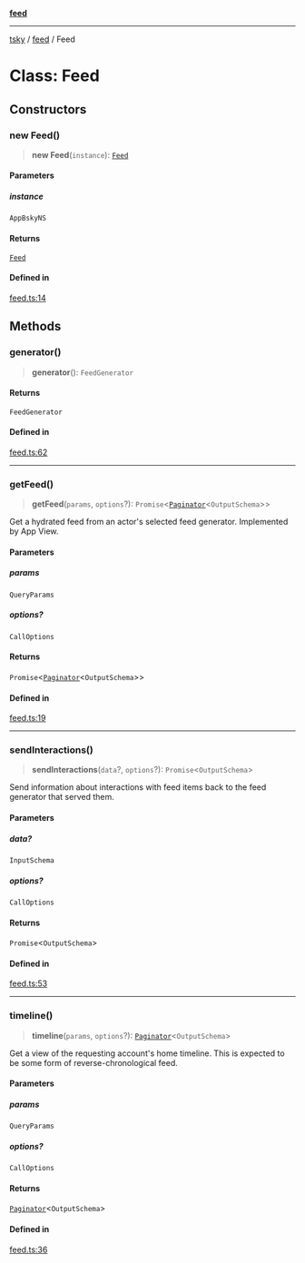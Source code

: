 [**feed**](../index.md)

***

[tsky](../../index.md) / [feed](../index.md) / Feed

# Class: Feed

## Constructors

### new Feed()

> **new Feed**(`instance`): [`Feed`](Feed.md)

#### Parameters

##### instance

`AppBskyNS`

#### Returns

[`Feed`](Feed.md)

#### Defined in

[feed.ts:14](https://github.com/anbraten/tsky/blob/d41f31ef5ffd7e02d6eae90f23a8982db2e99629/packages/core/src/feed.ts#L14)

## Methods

### generator()

> **generator**(): `FeedGenerator`

#### Returns

`FeedGenerator`

#### Defined in

[feed.ts:62](https://github.com/anbraten/tsky/blob/d41f31ef5ffd7e02d6eae90f23a8982db2e99629/packages/core/src/feed.ts#L62)

***

### getFeed()

> **getFeed**(`params`, `options`?): `Promise`\<[`Paginator`](../../paginate/classes/Paginator.md)\<`OutputSchema`\>\>

Get a hydrated feed from an actor's selected feed generator. Implemented by App View.

#### Parameters

##### params

`QueryParams`

##### options?

`CallOptions`

#### Returns

`Promise`\<[`Paginator`](../../paginate/classes/Paginator.md)\<`OutputSchema`\>\>

#### Defined in

[feed.ts:19](https://github.com/anbraten/tsky/blob/d41f31ef5ffd7e02d6eae90f23a8982db2e99629/packages/core/src/feed.ts#L19)

***

### sendInteractions()

> **sendInteractions**(`data`?, `options`?): `Promise`\<`OutputSchema`\>

Send information about interactions with feed items back to the feed generator that served them.

#### Parameters

##### data?

`InputSchema`

##### options?

`CallOptions`

#### Returns

`Promise`\<`OutputSchema`\>

#### Defined in

[feed.ts:53](https://github.com/anbraten/tsky/blob/d41f31ef5ffd7e02d6eae90f23a8982db2e99629/packages/core/src/feed.ts#L53)

***

### timeline()

> **timeline**(`params`, `options`?): [`Paginator`](../../paginate/classes/Paginator.md)\<`OutputSchema`\>

Get a view of the requesting account's home timeline. This is expected to be some form of reverse-chronological feed.

#### Parameters

##### params

`QueryParams`

##### options?

`CallOptions`

#### Returns

[`Paginator`](../../paginate/classes/Paginator.md)\<`OutputSchema`\>

#### Defined in

[feed.ts:36](https://github.com/anbraten/tsky/blob/d41f31ef5ffd7e02d6eae90f23a8982db2e99629/packages/core/src/feed.ts#L36)
